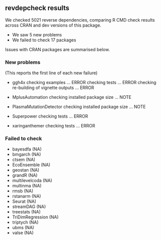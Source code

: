 ## revdepcheck results

We checked 5021 reverse dependencies, comparing R CMD check results across CRAN and dev versions of this package.

 * We saw 5 new problems
 * We failed to check 17 packages

Issues with CRAN packages are summarised below.

### New problems
(This reports the first line of each new failure)

* ggh4x
  checking examples ... ERROR
  checking tests ... ERROR
  checking re-building of vignette outputs ... ERROR

* MplusAutomation
  checking installed package size ... NOTE

* PlasmaMutationDetector
  checking installed package size ... NOTE

* Superpower
  checking tests ... ERROR

* xaringanthemer
  checking tests ... ERROR

### Failed to check

* bayesdfa         (NA)
* bmgarch          (NA)
* ctsem            (NA)
* EcoEnsemble      (NA)
* geostan          (NA)
* grandR           (NA)
* multilevelcoda   (NA)
* multinma         (NA)
* rmsb             (NA)
* rstanarm         (NA)
* Seurat           (NA)
* streamDAG        (NA)
* treestats        (NA)
* TriDimRegression (NA)
* triptych         (NA)
* ubms             (NA)
* valse            (NA)

